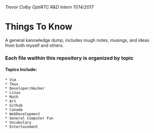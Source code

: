 *Trevor Colby*
*OptiRTC R&D Intern*
*11/14/2017*

# Things To Know

A general kanowledge dump, includes rough notes, musings, and ideas from both myself and others.

### Each file waithin this repository is organized by topic

#### Topics Include:
	* Vim
	* Tmux
	* Developer/Hacker
	* Linux
	* Math
	* Art
	* Github
	* Canada
	* WebDevelopment
	* General Computer Fun
	* Vocabulary
	* Entertainment

